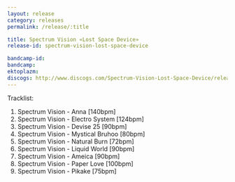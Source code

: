 ```yaml
---
layout: release
category: releases
permalink: /release/:title

title: Spectrum Vision «Lost Space Device»
release-id: spectrum-vision-lost-space-device

bandcamp-id: 
bandcamp: 
ektoplazm: 
discogs: http://www.discogs.com/Spectrum-Vision-Lost-Space-Device/release/1547476
---
```


Tracklist:

01. Spectrum Vision - Anna [140bpm]
02. Spectrum Vision - Electro System [124bpm]
03. Spectrum Vision - Devise 25 [90bpm]
04. Spectrum Vision - Mystical Bruhoo [80bpm]
05. Spectrum Vision - Natural Burn [72bpm]
06. Spectrum Vision - Liquid World [90bpm]
07. Spectrum Vision - Ameica [90bpm]
08. Spectrum Vision - Paper Love [100bpm]
09. Spectrum Vision - Pikake [75bpm]
